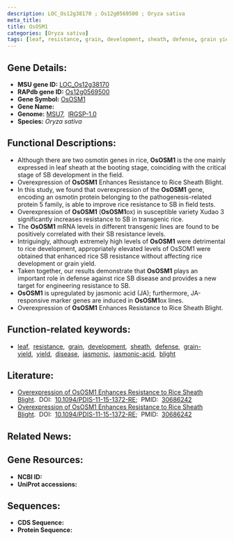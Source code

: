 ```yaml
---
description: LOC_Os12g38170 ; Os12g0569500 ; Oryza sativa
meta_title:
title: OsOSM1
categories: [Oryza sativa]
tags: [leaf, resistance, grain, development, sheath, defense, grain yield, yield, disease, jasmonic, jasmonic acid, blight]
---
```


## Gene Details:
- **MSU gene ID:** [LOC_Os12g38170](http://rice.uga.edu/cgi-bin/ORF_infopage.cgi?orf=LOC_Os12g38170)  
- **RAPdb gene ID:** [Os12g0569500](https://rapdb.dna.affrc.go.jp/locus/?name=Os12g0569500)  
- **Gene Symbol:** <u>OsOSM1</u>
- **Gene Name:**
- **Genome:**  [MSU7](http://rice.uga.edu/),&nbsp;&nbsp;[IRGSP-1.0](https://rapdb.dna.affrc.go.jp/download/irgsp1.html)
- **Species:** *Oryza sativa*

## Functional Descriptions:
   - Although there are two osmotin genes in rice, **OsOSM1** is the one mainly expressed in leaf sheath at the booting stage, coinciding with the critical stage of SB development in the field.
   - Overexpression of **OsOSM1** Enhances Resistance to Rice Sheath Blight.
   - In this study, we found that overexpression of the **OsOSM1** gene, encoding an osmotin protein belonging to the pathogenesis-related protein 5 family, is able to improve rice resistance to SB in field tests.
   - Overexpression of **OsOSM1** (**OsOSM1**ox) in susceptible variety Xudao 3 significantly increases resistance to SB in transgenic rice.
   - The **OsOSM1** mRNA levels in different transgenic lines are found to be positively correlated with their SB resistance levels.
   - Intriguingly, although extremely high levels of **OsOSM1** were detrimental to rice development, appropriately elevated levels of OsSOM1 were obtained that enhanced rice SB resistance without affecting rice development or grain yield.
   - Taken together, our results demonstrate that **OsOSM1** plays an important role in defense against rice SB disease and provides a new target for engineering resistance to SB.
   - **OsOSM1** is upregulated by jasmonic acid (JA); furthermore, JA-responsive marker genes are induced in **OsOSM1**ox lines.
   - Overexpression of **OsOSM1** Enhances Resistance to Rice Sheath Blight.

## Function-related keywords:
   - [leaf](/tags/leaf/),&nbsp;&nbsp;[resistance](/tags/resistance/),&nbsp;&nbsp;[grain](/tags/grain/),&nbsp;&nbsp;[development](/tags/development/),&nbsp;&nbsp;[sheath](/tags/sheath/),&nbsp;&nbsp;[defense](/tags/defense/),&nbsp;&nbsp;[grain-yield](/tags/grain-yield/),&nbsp;&nbsp;[yield](/tags/yield/),&nbsp;&nbsp;[disease](/tags/disease/),&nbsp;&nbsp;[jasmonic](/tags/jasmonic/),&nbsp;&nbsp;[jasmonic-acid](/tags/jasmonic-acid/),&nbsp;&nbsp;[blight](/tags/blight/)

## Literature:
   - [Overexpression of OsOSM1 Enhances Resistance to Rice Sheath Blight](https://www.doi.org/10.1094/PDIS-11-15-1372-RE).&nbsp;&nbsp;DOI:&nbsp;&nbsp;[10.1094/PDIS-11-15-1372-RE](https://www.doi.org/10.1094/PDIS-11-15-1372-RE);&nbsp;&nbsp;PMID:&nbsp;&nbsp;[30686242](https://pubmed.ncbi.nlm.nih.gov/30686242/)
   - [Overexpression of OsOSM1 Enhances Resistance to Rice Sheath Blight](https://www.doi.org/10.1094/PDIS-11-15-1372-RE).&nbsp;&nbsp;DOI:&nbsp;&nbsp;[10.1094/PDIS-11-15-1372-RE](https://www.doi.org/10.1094/PDIS-11-15-1372-RE);&nbsp;&nbsp;PMID:&nbsp;&nbsp;[30686242](https://pubmed.ncbi.nlm.nih.gov/30686242/)

## Related News:

## Gene Resources:
- **NCBI ID:**  []()
- **UniProt accessions:** [](https://www.uniprot.org/uniprotkb//entry)

## Sequences:
- **CDS Sequence:**
- **Protein Sequence:**
